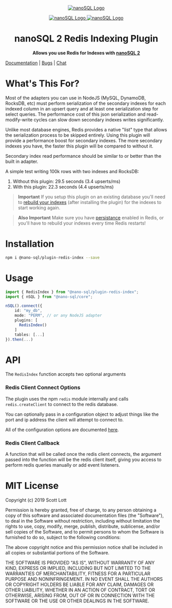 <p align="center">
  <a href="https://github.com/ClickSimply/Nano-SQL/tree/2.0/packages/Core">
    <img src="https://github.com/ClickSimply/Nano-SQL/raw/2.0/graphics/logo.png" alt="nanoSQL Logo">
  </a>
</p>
<p align="center">
  <a href="https://badge.fury.io/js/%40nano-sql%2Fplugin-redis-index">
    <img src="https://badge.fury.io/js/%40nano-sql%2Fplugin-redis-index.svg" alt="nanoSQL Logo">
  </a>
  <a href="https://github.com/ClickSimply/@nano-sql/core/blob/master/LICENSE">
    <img src="https://img.shields.io/npm/l/express.svg?style=flat-square" alt="nanoSQL Logo">
  </a>
</p>

<h1 align="center">nanoSQL 2 Redis Indexing Plugin</h1>
<p align="center">
  <strong>Allows you use Redis for Indexes with <a href="https://www.npmjs.com/package/@nano-sql/core">nanoSQL 2</a></strong>
</p>

[Documentation](https://nanosql.gitbook.io/docs/adapters/redis) | [Bugs](https://github.com/ClickSimply/Nano-SQL/issues) | [Chat](https://gitter.im/nano-sql/community)

# What's This For?
Most of the adapters you can use in NodeJS (MySQL, DynamoDB, RocksDB, etc) must perform serialization of the secondary indexes for each indexed column in an upsert query and at least one serialization step for select queries.  The performance cost of this json serialization and read-modify-write cycles can slow down secondary indexes writes significantly.

Unlike most database engines, Redis provides a native "list" type that allows the serialization process to be skipped entirely.  Using this plugin will provide a performance boost for secondary indexes.  The more secondary indexes you have, the faster this plugin will be compared to without it.

Secondary index read performance should be similar to or better than the built in adapter.

A simple test writing 100k rows with two indexes and RocksDB:
1. Without this plugin: 29.5 seconds (3.4 upserts/ms)
2. With this plugin: 22.3 seconds (4.4 upserts/ms)

> **Important** If you setup this plugin on an existing database you'll need to [rebuild your indexes](https://nanosql.gitbook.io/docs/query/rebuild-index) (after installing the plugin) for the indexes to start working again.

> **Also Important** Make sure you have [persistance](https://redis.io/topics/persistence) enabled in Redis, or you'll have to rebuild your indexes every time Redis restarts!

# Installation

```sh
npm i @nano-sql/plugin-redis-index --save
```

# Usage

```ts
import { RedisIndex } from "@nano-sql/plugin-redis-index";
import { nSQL } from "@nano-sql/core";

nSQL().connect({
    id: "my_db",
    mode: "PERM", // or any NodeJS adapter
    plugins: [
      RedisIndex()
    ]
    tables: [...]
}).then(...)
```

# API

The `RedisIndex` function accepts two optional arguments

### Redis Client Connect Options
The plugin uses the npm `redis` module internally and calls `redis.createClient` to connect to the redis database.

You can optionally pass in a configuration object to adjust things like the port and ip address the client will attempt to connect to.

All of the configuration options are documented [here](https://www.npmjs.com/package/redis#rediscreateclient).

### Redis Client Callback
A function that will be called once the redis client connects, the argument passed into the function will be the redis client itself, giving you access to perform redis queries manually or add event listeners.

# MIT License

Copyright (c) 2019 Scott Lott

Permission is hereby granted, free of charge, to any person obtaining a copy
of this software and associated documentation files (the "Software"), to deal
in the Software without restriction, including without limitation the rights
to use, copy, modify, merge, publish, distribute, sublicense, and/or sell
copies of the Software, and to permit persons to whom the Software is
furnished to do so, subject to the following conditions:

The above copyright notice and this permission notice shall be included in all
copies or substantial portions of the Software.

THE SOFTWARE IS PROVIDED "AS IS", WITHOUT WARRANTY OF ANY KIND, EXPRESS OR
IMPLIED, INCLUDING BUT NOT LIMITED TO THE WARRANTIES OF MERCHANTABILITY,
FITNESS FOR A PARTICULAR PURPOSE AND NONINFRINGEMENT. IN NO EVENT SHALL THE
AUTHORS OR COPYRIGHT HOLDERS BE LIABLE FOR ANY CLAIM, DAMAGES OR OTHER
LIABILITY, WHETHER IN AN ACTION OF CONTRACT, TORT OR OTHERWISE, ARISING FROM,
OUT OF OR IN CONNECTION WITH THE SOFTWARE OR THE USE OR OTHER DEALINGS IN THE
SOFTWARE.

